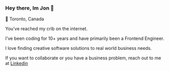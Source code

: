 ### Hey there, Im Jon 👋

📍 Toronto, Canada

You've reached my crib on the internet.

I've been coding for 10+ years and have primarily been a Frontend Engineer.

I love finding creative software solutions to real world business needs.

If you want to collaborate or you have a business problem, reach out to me at [Linkedin](https://www.linkedin.com/in/thejonzhang/)
<!---
jon-zhang/jon-zhang is a ✨ special ✨ repository because its `README.md` (this file) appears on your GitHub profile.
You can click the Preview link to take a look at your changes.
--->
